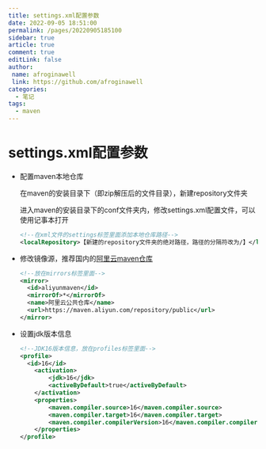 ```yaml
---
title: settings.xml配置参数
date: 2022-09-05 18:51:00
permalink: /pages/20220905185100
sidebar: true
article: true
comment: true
editLink: false
author:
 name: afroginawell
 link: https://github.com/afroginawell
categories:
  - 笔记
tags:
  - maven
---
```

# settings.xml配置参数

- 配置maven本地仓库

  在maven的安装目录下（即zip解压后的文件目录），新建repository文件夹

  进入maven的安装目录下的conf文件夹内，修改settings.xml配置文件，可以使用记事本打开

  ```XML
  <!--在xml文件的settings标签里面添加本地仓库路径-->
  <localRepository>【新建的repository文件夹的绝对路径，路径的分隔符改为/】</localRepository>
  ```

- 修改镜像源，推荐国内的[阿里云maven仓库](https://developer.aliyun.com/mvn/guide)

  ```XML
  <!--放在mirrors标签里面-->
  <mirror>
    <id>aliyunmaven</id>
    <mirrorOf>*</mirrorOf>
    <name>阿里云公共仓库</name>
    <url>https://maven.aliyun.com/repository/public</url>
  </mirror>
  ```

- 设置jdk版本信息

  ```XML
  <!--JDK16版本信息，放在profiles标签里面-->
  <profile>
  	<id>16</id>
      <activation>
          <jdk>16</jdk>
          <activeByDefault>true</activeByDefault>
      </activation>
      <properties>
          <maven.compiler.source>16</maven.compiler.source>
          <maven.compiler.target>16</maven.compiler.target>
          <maven.compiler.compilerVersion>16</maven.compiler.compilerVersion>
      </properties>
  </profile>
  ```

  



